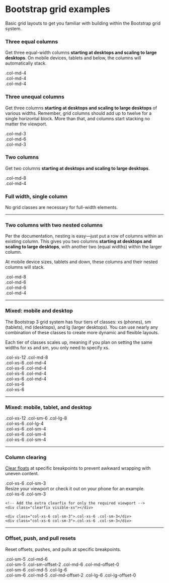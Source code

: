 <div id="grid-example" class="container">

  <div class="page-header">
    <h1>Bootstrap grid examples</h1>
    <p class="lead">Basic grid layouts to get you familiar with building within the Bootstrap grid system.</p>
  </div>

  <h3>Three equal columns</h3>
  <p>Get three equal-width columns <strong>starting at desktops and scaling to large desktops</strong>. On mobile devices, tablets and below, the columns will automatically stack.</p>
  <div class="row">
    <div class="col-md-4">.col-md-4</div>
    <div class="col-md-4">.col-md-4</div>
    <div class="col-md-4">.col-md-4</div>
  </div>

  <h3>Three unequal columns</h3>
  <p>Get three columns <strong>starting at desktops and scaling to large desktops</strong> of various widths. Remember, grid columns should add up to twelve for a single horizontal block. More than that, and columns start stacking no matter the viewport.</p>
  <div class="row">
    <div class="col-md-3">.col-md-3</div>
    <div class="col-md-6">.col-md-6</div>
    <div class="col-md-3">.col-md-3</div>
  </div>

  <h3>Two columns</h3>
  <p>Get two columns <strong>starting at desktops and scaling to large desktops</strong>.</p>
  <div class="row">
    <div class="col-md-8">.col-md-8</div>
    <div class="col-md-4">.col-md-4</div>
  </div>

  <h3>Full width, single column</h3>
  <p class="text-warning">No grid classes are necessary for full-width elements.</p>

  <hr>

  <h3>Two columns with two nested columns</h3>
  <p>Per the documentation, nesting is easy—just put a row of columns within an existing column. This gives you two columns <strong>starting at desktops and scaling to large desktops</strong>, with another two (equal widths) within the larger column.</p>
  <p>At mobile device sizes, tablets and down, these columns and their nested columns will stack.</p>
  <div class="row">
    <div class="col-md-8">
      .col-md-8
      <div class="row">
        <div class="col-md-6">.col-md-6</div>
        <div class="col-md-6">.col-md-6</div>
      </div>
    </div>
    <div class="col-md-4">.col-md-4</div>
  </div>

  <hr>

  <h3>Mixed: mobile and desktop</h3>
  <p>The Bootstrap 3 grid system has four tiers of classes: xs (phones), sm (tablets), md (desktops), and lg (larger desktops). You can use nearly any combination of these classes to create more dynamic and flexible layouts.</p>
  <p>Each tier of classes scales up, meaning if you plan on setting the same widths for xs and sm, you only need to specify xs.</p>
  <div class="row">
    <div class="col-xs-12 col-md-8">.col-xs-12 .col-md-8</div>
    <div class="col-xs-6 col-md-4">.col-xs-6 .col-md-4</div>
  </div>
  <div class="row">
    <div class="col-xs-6 col-md-4">.col-xs-6 .col-md-4</div>
    <div class="col-xs-6 col-md-4">.col-xs-6 .col-md-4</div>
    <div class="col-xs-6 col-md-4">.col-xs-6 .col-md-4</div>
  </div>
  <div class="row">
    <div class="col-xs-6">.col-xs-6</div>
    <div class="col-xs-6">.col-xs-6</div>
  </div>

  <hr>

  <h3>Mixed: mobile, tablet, and desktop</h3>
  <p></p>
  <div class="row">
    <div class="col-xs-12 col-sm-6 col-lg-8">.col-xs-12 .col-sm-6 .col-lg-8</div>
    <div class="col-xs-6 col-lg-4">.col-xs-6 .col-lg-4</div>
  </div>
  <div class="row">
    <div class="col-xs-6 col-sm-4">.col-xs-6 .col-sm-4</div>
    <div class="col-xs-6 col-sm-4">.col-xs-6 .col-sm-4</div>
    <div class="col-xs-6 col-sm-4">.col-xs-6 .col-sm-4</div>
  </div>

  <hr>

  <h3>Column clearing</h3>
  <p><a href="http://getbootstrap.com/css/#grid-responsive-resets">Clear floats</a> at specific breakpoints to prevent awkward wrapping with uneven content.</p>
  <div class="row">
    <div class="col-xs-6 col-sm-3">
      .col-xs-6 .col-sm-3
      <br>
      Resize your viewport or check it out on your phone for an example.
    </div>
    <div class="col-xs-6 col-sm-3">.col-xs-6 .col-sm-3</div>

    <!-- Add the extra clearfix for only the required viewport -->
    <div class="clearfix visible-xs"></div>

    <div class="col-xs-6 col-sm-3">.col-xs-6 .col-sm-3</div>
    <div class="col-xs-6 col-sm-3">.col-xs-6 .col-sm-3</div>
  </div>

  <hr>

  <h3>Offset, push, and pull resets</h3>
  <p>Reset offsets, pushes, and pulls at specific breakpoints.</p>
  <div class="row">
    <div class="col-sm-5 col-md-6">.col-sm-5 .col-md-6</div>
    <div class="col-sm-5 col-sm-offset-2 col-md-6 col-md-offset-0">.col-sm-5 .col-sm-offset-2 .col-md-6 .col-md-offset-0</div>
  </div>
  <div class="row">
    <div class="col-sm-6 col-md-5 col-lg-6">.col-sm-6 .col-md-5 .col-lg-6</div>
    <div class="col-sm-6 col-md-5 col-md-offset-2 col-lg-6 col-lg-offset-0">.col-sm-6 .col-md-5 .col-md-offset-2 .col-lg-6 .col-lg-offset-0</div>
  </div>


</div> <!-- /container -->